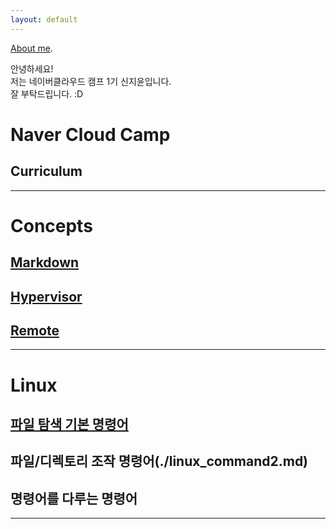 ```yaml
---
layout: default
---
```


[About me](./another-page.html).

안녕하세요!\
저는 네이버클라우드 캠프 1기 신지윤입니다.\
잘 부탁드립니다. :D

# Naver Cloud Camp
## Curriculum

----------------------------

# Concepts
## [Markdown](./markdown.md)
## [Hypervisor](./hypervisor.md)
## [Remote](./remote.md)

--------------------------

# Linux
## [파일 탐색 기본 명령어](./linux_command1.md)
## 파일/디렉토리 조작 명령어(./linux_command2.md)
## 명령어를 다루는 명령어

* * *







